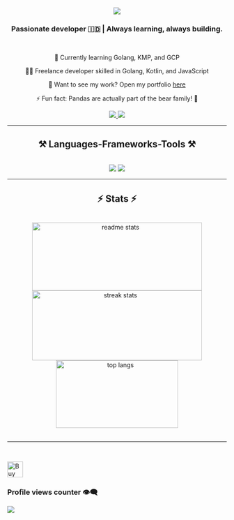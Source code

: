 <h1 align="center">
    <img src="https://readme-typing-svg.herokuapp.com/?size=35&color=055de1&center=true&font=Nunito&vCenter=true&weight=800&width=900&height=70&duration=4000&lines=Hi+There!+👋;+I'm+Aditya!;" />
</h1>

<h3 align="center">Passionate developer 🇮🇩 | Always learning, always building.</h3>

<br/>

<div align="center">
 
🌱 Currently learning Golang, KMP, and GCP

👨‍💻 Freelance developer skilled in Golang, Kotlin, and JavaScript

💬 Want to see my work? Open my portfolio [here](https://adityaas.com/portfolio)

⚡ Fun fact: Pandas are actually part of the bear family! 🐼

 </div>
 
<div align="center"> 
  <a href="mailto:adityaayatusy@gmail.com">
    <img src="https://img.shields.io/badge/Gmail-333333?style=for-the-badge&logo=gmail&logoColor=red" />
  </a>
  
  <a href="https://www.linkedin.com/in/adityaas" target="_blank">
    <img src="https://img.shields.io/badge/LinkedIn-0077B5?style=for-the-badge&logo=linkedin&logoColor=white" target="_blank" />
  </a>
</div>

 <hr/>
 
<h2 align="center">⚒️ Languages-Frameworks-Tools ⚒️</h2>
<br/>
<div align="center">
    <img src="https://skillicons.dev/icons?i=vue,react,mui,html,css,vscode,idea,github,docker,figma,tailwind,git,tauri" />
    <img src="https://skillicons.dev/icons?i=go,kotlin,nodejs,python,javascript,typescript,firebase,mongodb,java,nextjs,nuxtjs,nestjs,postgres,mysql" /><br>
</div>
<hr/>

<h2 align="center">⚡ Stats ⚡</h2>
<br>
<div align="center">
    <img width=390 height=156 src="https://github-readme-stats-salesp07.vercel.app/api?username=xorvus&count_private=true&show_icons=true&theme=react&rank_icon=github&border_radius=10" alt="readme stats" />
    <img width=390 height=160 src="https://github-readme-streak-stats-salesp07.vercel.app/?user=xorvus&count_private=true&theme=react&border_radius=10" alt="streak stats"/>
    <img width=280 height=155 src="https://github-readme-stats-salesp07.vercel.app/api/top-langs/?username=xorvus&hide=HTML&langs_count=8&layout=compact&theme=react&border_radius=10&size_weight=0.5&count_weight=0.5&exclude_repo=github-readme-stats" alt="top langs" />
</div>

<br/>

<hr/>

<br/>

<a href='https://ko-fi.com/M4M11F112J' target='_blank'><img height='36' style='border:0px;height:36px;' src='https://storage.ko-fi.com/cdn/kofi1.png?v=6' border='0' alt='Buy Me a Coffee at ko-fi.com' /></a>
### Profile views counter 👁️‍🗨️
<a href="https://u8views.com/github/xorvus"><img src="https://u8views.com/api/v1/github/profiles/91242949/views/day-week-month-total-count.svg"></a>
